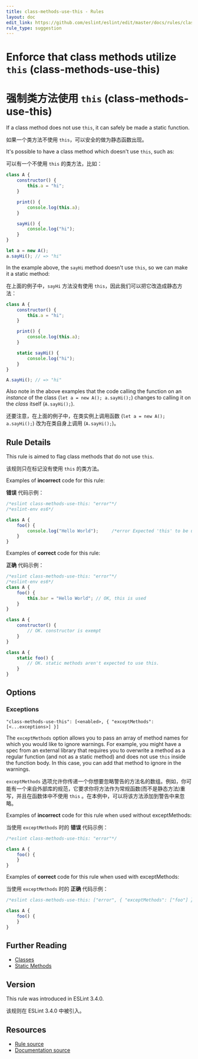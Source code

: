 ```yaml
---
title: class-methods-use-this - Rules
layout: doc
edit_link: https://github.com/eslint/eslint/edit/master/docs/rules/class-methods-use-this.md
rule_type: suggestion
---
```

<!-- Note: No pull requests accepted for this file. See README.md in the root directory for details. -->

# Enforce that class methods utilize `this` (class-methods-use-this)

# 强制类方法使用 `this` (class-methods-use-this)

If a class method does not use `this`, it can safely be made a static function.

如果一个类方法不使用 `this`，可以安全的做为静态函数出现。

It's possible to have a class method which doesn't use `this`, such as:

可以有一个不使用 `this` 的类方法，比如：

```js
class A {
    constructor() {
        this.a = "hi";
    }

    print() {
        console.log(this.a);
    }

    sayHi() {
        console.log("hi");
    }
}

let a = new A();
a.sayHi(); // => "hi"
```

In the example above, the `sayHi` method doesn't use `this`, so we can make it a static method:

在上面的例子中，`sayHi` 方法没有使用 `this`，因此我们可以把它改造成静态方法：

```js
class A {
    constructor() {
        this.a = "hi";
    }

    print() {
        console.log(this.a);
    }

    static sayHi() {
        console.log("hi");
    }
}

A.sayHi(); // => "hi"
```

Also note in the above examples that the code calling the function on an *instance* of the class (`let a = new A(); a.sayHi();`) changes to calling it on the *class* itself (`A.sayHi();`).

还要注意，在上面的例子中，在类实例上调用函数 (`let a = new A(); a.sayHi();`) 改为在类自身上调用 (`A.sayHi();`)。

## Rule Details

This rule is aimed to flag class methods that do not use `this`.

该规则只在标记没有使用 `this` 的类方法。

Examples of **incorrect** code for this rule:

**错误** 代码示例：

```js
/*eslint class-methods-use-this: "error"*/
/*eslint-env es6*/

class A {
    foo() {
        console.log("Hello World");     /*error Expected 'this' to be used by class method 'foo'.*/
    }
}
```

Examples of **correct** code for this rule:

**正确** 代码示例：

```js
/*eslint class-methods-use-this: "error"*/
/*eslint-env es6*/
class A {
    foo() {
        this.bar = "Hello World"; // OK, this is used
    }
}

class A {
    constructor() {
        // OK. constructor is exempt
    }
}

class A {
    static foo() {
        // OK. static methods aren't expected to use this.
    }
}
```

## Options

### Exceptions

```
"class-methods-use-this": [<enabled>, { "exceptMethods": [<...exceptions>] }]
```

The `exceptMethods` option allows you to pass an array of method names for which you would like to ignore warnings. For example, you might have a spec from an external library that requires you to overwrite a method as a regular function (and not as a static method) and does not use `this` inside the function body. In this case, you can add that method to ignore in the warnings.

`exceptMethods` 选项允许你传递一个你想要忽略警告的方法名的数组。例如，你可能有一个来自外部库的规范，它要求你将方法作为常规函数(而不是静态方法)重写，并且在函数体中不使用 `this` 。在本例中，可以将该方法添加到警告中来忽略。

Examples of **incorrect** code for this rule when used without exceptMethods:

当使用 `exceptMethods` 时的 **错误** 代码示例：

```js
/*eslint class-methods-use-this: "error"*/

class A {
    foo() {
    }
}
```

Examples of **correct** code for this rule when used with exceptMethods:

当使用 `exceptMethods` 时的 **正确** 代码示例：

```js
/*eslint class-methods-use-this: ["error", { "exceptMethods": ["foo"] }] */

class A {
    foo() {
    }
}
```

## Further Reading

* [Classes](https://developer.mozilla.org/en-US/docs/Web/JavaScript/Reference/Classes)
* [Static Methods](https://developer.mozilla.org/en-US/docs/Web/JavaScript/Reference/Classes/static)

## Version

This rule was introduced in ESLint 3.4.0.

该规则在 ESLint 3.4.0 中被引入。

## Resources

* [Rule source](https://github.com/eslint/eslint/tree/master/lib/rules/class-methods-use-this.js)
* [Documentation source](https://github.com/eslint/eslint/tree/master/docs/rules/class-methods-use-this.md)
